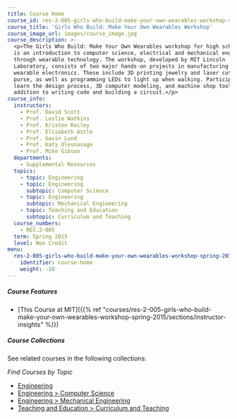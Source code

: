 ```yaml
---
title: Course Home
course_id: res-2-005-girls-who-build-make-your-own-wearables-workshop-spring-2015
course_title: 'Girls Who Build: Make Your Own Wearables Workshop'
course_image_url: images/course_image.jpg
course_description: >-
  <p>The Girls Who Build: Make Your Own Wearables workshop for high school girls
  is an introduction to computer science, electrical and mechanical engineering
  through wearable technology. The workshop, developed by MIT Lincoln
  Laboratory, consists of two major hands-on projects in manufacturing and
  wearable electronics. These include 3D printing jewelry and laser cutting a
  purse, as well as programming LEDs to light up when walking. Participants
  learn the design process, 3D computer modeling, and machine shop tools, in
  addition to writing code and building a circuit.</p>
course_info:
  instructors:
    - Prof. David Scott
    - Prof. Leslie Watkins
    - Prof. Kristen Railey
    - Prof. Elisabeth Astle
    - Prof. Gavin Lund
    - Prof. Katy Olesnavage
    - Prof. Mike Gibson
  departments:
    - Supplemental Resources
  topics:
    - topic: Engineering
    - topic: Engineering
      subtopic: Computer Science
    - topic: Engineering
      subtopic: Mechanical Engineering
    - topic: Teaching and Education
      subtopic: Curriculum and Teaching
  course_numbers:
    - RES.2-005
  term: Spring 2015
  level: Non Credit
menu:
  res-2-005-girls-who-build-make-your-own-wearables-workshop-spring-2015:
    identifier: course-home
    weight: -10
---
```


##### Course Features

* [This Course at MIT]({{% ref "courses/res-2-005-girls-who-build-make-your-own-wearables-workshop-spring-2015/sections/instructor-insights" %}})

##### Course Collections

See related courses in the following collections:

_Find Courses by Topic_

* [Engineering](#)
* [Engineering > Computer Science](#)
* [Engineering > Mechanical Engineering](#)
* [Teaching and Education > Curriculum and Teaching](#)
